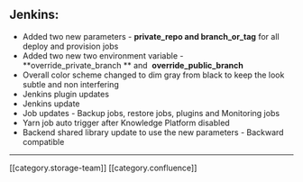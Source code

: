 
## Jenkins:

* Added two new parameters -  **private_repo and branch_or_tag**  for all deploy and provision jobs
* Added two new two environment variable -  **override_private_branch ** and  **override_public_branch** 
* Overall color scheme changed to dim gray from black to keep the look subtle and non interfering
* Jenkins plugin updates
* Jenkins update
* Job updates - Backup jobs, restore jobs, plugins and Monitoring jobs
* Yarn job auto trigger after Knowledge Platform disabled
* Backend shared library update to use the new parameters - Backward compatible



*****

[[category.storage-team]] 
[[category.confluence]] 
